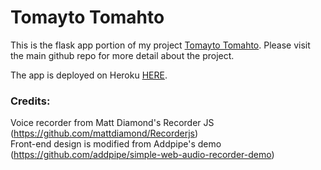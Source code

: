 # Tomayto Tomahto

This is the flask app portion of my project [Tomayto Tomahto](https://github.com/tchleung/tomayto_tomahto). Please visit the main github repo for more detail about the project.

The app is deployed on Heroku [HERE](https://tomayto-tomahto.herokuapp.com/).

### Credits:
Voice recorder from Matt Diamond's Recorder JS (https://github.com/mattdiamond/Recorderjs)
<br/>
Front-end design is modified from Addpipe's demo (https://github.com/addpipe/simple-web-audio-recorder-demo)
